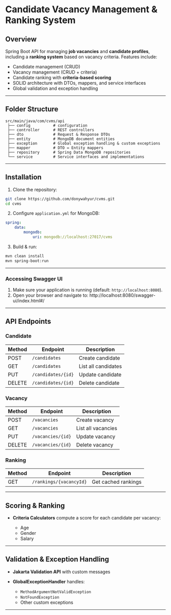 # Candidate Vacancy Management & Ranking System

## Overview

Spring Boot API for managing **job vacancies** and **candidate profiles**, including a **ranking system** based on vacancy criteria.
Features include:

-   Candidate management (CRUD)
-   Vacancy management (CRUD + criteria)
-   Candidate ranking with **criteria-based scoring**
-   SOLID architecture with DTOs, mappers, and service interfaces
-   Global validation and exception handling

---

## Folder Structure

```
src/main/java/com/cvms/api
 ├── config          # configuration
 ├── controller      # REST controllers
 ├── dto             # Request & Response DTOs
 ├── entity          # MongoDB document entities
 ├── exception       # Global exception handling & custom exceptions
 ├── mapper          # DTO ↔ Entity mappers
 ├── repository      # Spring Data MongoDB repositories
 └── service         # Service interfaces and implementations
```

---

## Installation

1. Clone the repository:

```bash
git clone https://github.com/donywahyur/cvms.git
cd cvms
```

2. Configure `application.yml` for MongoDB:

```yaml
spring:
    data:
        mongodb:
            uri: mongodb://localhost:27017/cvms
```

3. Build & run:

```bash
mvn clean install
mvn spring-boot:run
```

---

### Accessing Swagger UI

1. Make sure your application is running (default: `http://localhost:8080`).
2. Open your browser and navigate to: http://localhost:8080/swagger-ui/index.html#/

---

## API Endpoints

### Candidate

| Method | Endpoint           | Description         |
| ------ | ------------------ | ------------------- |
| POST   | `/candidates`      | Create candidate    |
| GET    | `/candidates`      | List all candidates |
| PUT    | `/candidates/{id}` | Update candidate    |
| DELETE | `/candidates/{id}` | Delete candidate    |

### Vacancy

| Method | Endpoint          | Description        |
| ------ | ----------------- | ------------------ |
| POST   | `/vacancies`      | Create vacancy     |
| GET    | `/vacancies`      | List all vacancies |
| PUT    | `/vacancies/{id}` | Update vacancy     |
| DELETE | `/vacancies/{id}` | Delete vacancy     |

### Ranking

| Method | Endpoint                | Description         |
| ------ | ----------------------- | ------------------- |
| GET    | `/rankings/{vacancyId}` | Get cached rankings |

---

## Scoring & Ranking

-   **Criteria Calculators** compute a score for each candidate per vacancy:

    -   Age
    -   Gender
    -   Salary

---

## Validation & Exception Handling

-   **Jakarta Validation API** with custom messages
-   **GlobalExceptionHandler** handles:

    -   `MethodArgumentNotValidException`
    -   `NotFoundException`
    -   Other custom exceptions

---
